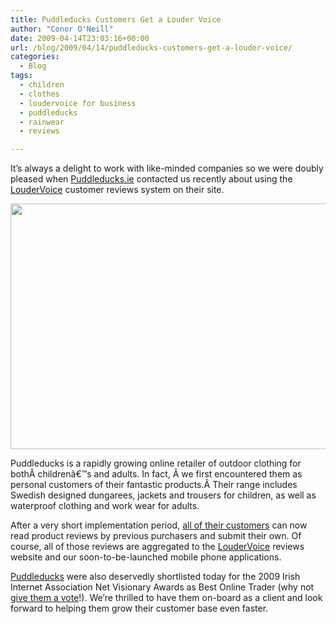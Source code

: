 ```yaml
---
title: Puddleducks Customers Get a Louder Voice
author: "Conor O'Neill"
date: 2009-04-14T23:03:16+00:00
url: /blog/2009/04/14/puddleducks-customers-get-a-louder-voice/
categories:
  - Blog
tags:
  - children
  - clothes
  - loudervoice for business
  - puddleducks
  - rainwear
  - reviews

---
```

It&#8217;s always a delight to work with like-minded companies so we were doubly pleased when [Puddleducks.ie][1] contacted us recently about using the [LouderVoice][2] customer reviews system on their site.

<p style="text-align: center;">
  <a href="http://www.puddleducks.ie/"><img class="aligncenter" title="PuddleDucks" src="https://loudervoice.com/wp-content/uploads/2009/04/14/puddleducks-customers-get-a-louder-voice/IMG_1275-1-LARGE-01.jpg" alt="" width="507" height="393" /></a>
</p>

Puddleducks is a rapidly growing online retailer of outdoor clothing for bothÂ childrenâ€™s and adults. In fact, Â we first encountered them as personal customers of their fantastic products.Â Their range includes Swedish designed dungarees, jackets and trousers for children, as well as waterproof clothing and work wear for adults.

After a very short implementation period, [all of their customers][3] can now read product reviews by previous purchasers and submit their own. Of course, all of those reviews are aggregated to the [LouderVoice][4] reviews website and our soon-to-be-launched mobile phone applications.

[Puddleducks][1] were also deservedly shortlisted today for the 2009 Irish Internet Association Net Visionary Awards as Best Online Trader (why not [give them a vote][5]!). We&#8217;re thrilled to have them on-board as a client and look forward to helping them grow their customer base even faster.

 [1]: http://www.puddleducks.ie/
 [2]: http://business.loudervoice.com
 [3]: http://blog.puddleducks.ie/2009/04/15/puddleducks-customers-given-a-louder-voice/
 [4]: https://loudervoice.com/
 [5]: http://www.iia.ie/net-visionary/vote/